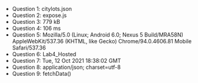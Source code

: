 * Question 1: citylots.json
* Question 2: expose.js
* Question 3: 779 kB
* Question 4: 106 ms
* Question 5: Mozilla/5.0 (Linux; Android 6.0; Nexus 5 Build/MRA58N) AppleWebKit/537.36 (KHTML, like Gecko) Chrome/94.0.4606.81 Mobile Safari/537.36
* Question 6: Lab4_Hosted
* Question 7: Tue, 12 Oct 2021 18:38:02 GMT
* Question 8: application/json; charset=utf-8
* Question 9: fetchData()
